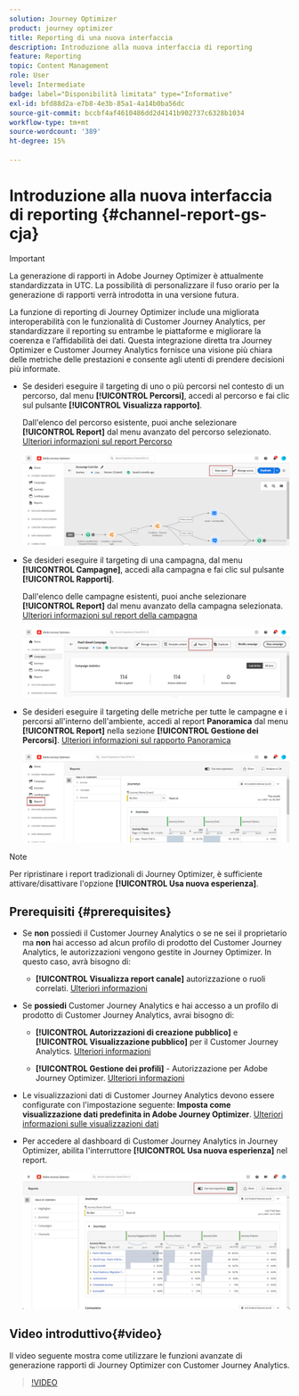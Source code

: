 ```yaml
---
solution: Journey Optimizer
product: journey optimizer
title: Reporting di una nuova interfaccia
description: Introduzione alla nuova interfaccia di reporting
feature: Reporting
topic: Content Management
role: User
level: Intermediate
badge: label="Disponibilità limitata" type="Informative"
exl-id: bfd88d2a-e7b8-4e3b-85a1-4a14b0ba56dc
source-git-commit: bccbf4af4610486dd2d4141b902737c6328b1034
workflow-type: tm+mt
source-wordcount: '389'
ht-degree: 15%

---
```


# Introduzione alla nuova interfaccia di reporting {#channel-report-gs-cja}

>[!IMPORTANT]
>
>La generazione di rapporti in Adobe Journey Optimizer è attualmente standardizzata in UTC. La possibilità di personalizzare il fuso orario per la generazione di rapporti verrà introdotta in una versione futura.

La funzione di reporting di Journey Optimizer include una migliorata interoperabilità con le funzionalità di Customer Journey Analytics, per standardizzare il reporting su entrambe le piattaforme e migliorare la coerenza e l’affidabilità dei dati. Questa integrazione diretta tra Journey Optimizer e Customer Journey Analytics fornisce una visione più chiara delle metriche delle prestazioni e consente agli utenti di prendere decisioni più informate.

* Se desideri eseguire il targeting di uno o più percorsi nel contesto di un percorso, dal menu **[!UICONTROL Percorsi]**, accedi al percorso e fai clic sul pulsante **[!UICONTROL Visualizza rapporto]**.

  Dall&#39;elenco del percorso esistente, puoi anche selezionare **[!UICONTROL Report]** dal menu avanzato del percorso selezionato. [Ulteriori informazioni sul report Percorso](journey-global-report-cja.md)

  ![](assets/gs-cja-report-3.png)

* Se desideri eseguire il targeting di una campagna, dal menu **[!UICONTROL Campagne]**, accedi alla campagna e fai clic sul pulsante **[!UICONTROL Rapporti]**.

  Dall&#39;elenco delle campagne esistenti, puoi anche selezionare **[!UICONTROL Report]** dal menu avanzato della campagna selezionata. [Ulteriori informazioni sul report della campagna](campaign-global-report-cja.md)

  ![](assets/gs-cja-report-2.png)

* Se desideri eseguire il targeting delle metriche per tutte le campagne e i percorsi all&#39;interno dell&#39;ambiente, accedi al report **Panoramica** dal menu **[!UICONTROL Report]** nella sezione **[!UICONTROL Gestione dei Percorsi]**. [Ulteriori informazioni sul rapporto Panoramica](channel-report-cja.md)

  ![](assets/gs-cja-report-1.png)

>[!NOTE]
>
> Per ripristinare i report tradizionali di Journey Optimizer, è sufficiente attivare/disattivare l&#39;opzione **[!UICONTROL Usa nuova esperienza]**.

## Prerequisiti {#prerequisites}

* Se **non** possiedi il Customer Journey Analytics o se ne sei il proprietario ma **non** hai accesso ad alcun profilo di prodotto del Customer Journey Analytics, le autorizzazioni vengono gestite in Journey Optimizer. In questo caso, avrà bisogno di:

   * **[!UICONTROL Visualizza report canale]** autorizzazione o ruoli correlati. [Ulteriori informazioni](../administration/permissions.md)

* Se **possiedi** Customer Journey Analytics e hai accesso a un profilo di prodotto di Customer Journey Analytics, avrai bisogno di:

   * **[!UICONTROL Autorizzazioni di creazione pubblico]** e **[!UICONTROL Visualizzazione pubblico]** per il Customer Journey Analytics. [Ulteriori informazioni](https://experienceleague.adobe.com/en/docs/analytics-platform/using/technotes/access-control)

   * **[!UICONTROL Gestione dei profili]** - Autorizzazione per Adobe Journey Optimizer. [Ulteriori informazioni](../administration/permissions.md)

* Le visualizzazioni dati di Customer Journey Analytics devono essere configurate con l&#39;impostazione seguente: **Imposta come visualizzazione dati predefinita in Adobe Journey Optimizer**. [Ulteriori informazioni sulle visualizzazioni dati](https://experienceleague.adobe.com/en/docs/analytics-platform/using/cja-dataviews/create-dataview)

* Per accedere al dashboard di Customer Journey Analytics in Journey Optimizer, abilita l&#39;interruttore **[!UICONTROL Usa nuova esperienza]** nel report.

  ![](assets/cja-option.png)

## Video introduttivo{#video}

Il video seguente mostra come utilizzare le funzioni avanzate di generazione rapporti di Journey Optimizer con Customer Journey Analytics.

>[!VIDEO](https://video.tv.adobe.com/v/3430413)